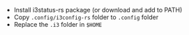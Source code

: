 - Install i3status-rs package (or download and add to PATH)
- Copy `.config/i3config-rs` folder to `.config` folder 
- Replace the `.i3` folder in `$HOME`
